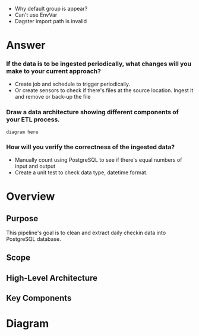 - Why default group is appear?
- Can't use EnvVar
- Dagster import path is invalid

# Answer

### If the data is to be ingested periodically, what changes will you make to your current approach?
- Create job and schedule to trigger periodically.
- Or create sensors to check if there's files at the source location. Ingest it and remove or back-up the file 


### Draw a data architecture showing different components of your ETL process.
    diagram here

### How will you verify the correctness of the ingested data?
- Manually count using PostgreSQL to see if there's equal numbers of input and output
- Create a unit test to check data type, datetime format.

# Overview

## Purpose

This pipeline's goal is to clean and extract daily checkin data into PostgreSQL database.
## Scope


## High-Level Architecture

## Key Components

# Diagram

